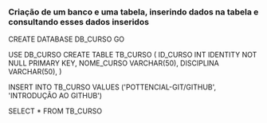 ### Criação de um banco e uma tabela, inserindo dados na tabela e consultando esses dados inseridos



CREATE DATABASE DB_CURSO
GO

USE DB_CURSO
CREATE TABLE TB_CURSO
( ID_CURSO	INT		IDENTITY	NOT NULL PRIMARY KEY,
  NOME_CURSO	VARCHAR(50),
  DISCIPLINA	VARCHAR(50),
)

INSERT INTO TB_CURSO VALUES ('POTTENCIAL-GIT/GITHUB', 'INTRODUÇÃO AO GITHUB')

SELECT * FROM TB_CURSO
